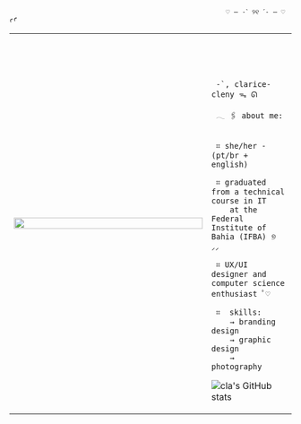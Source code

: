 
                                                          ♡ — ˗ˋ ୨୧ ˊ˗ — ♡ ꜥꜤ 

<table>
    <tr>
        <td style="width: 70%;">
            <img src="https://i.pinimg.com/736x/0e/b8/66/0eb8661a6db02425eeda163b94505a04.jpg" style="width:100%; border: none;"/>
        </td>
        <td style="width: 30%; vertical-align: middle;">
            <p style="font-family: monospace; font-size: 80px;">    
                
     -`, clarice-cleny ᯓ ᘏ 
    
</p>                                                                                                                            
                                                                                                  
  
     𓂃 🖇 about me:

    
     ⌗ she/her - (pt/br + english)

     ⌗ graduated from a technical course in IT 
        at the Federal Institute of Bahia (IFBA) ୭ ⸝⸝
    
     ⌗ UX/UI designer and computer science enthusiast ﾟ♡
                                            
     ⌗  skills:
        → branding design
        → graphic design
        → photography

![cla's GitHub stats](https://github-readme-stats.vercel.app/api?username=sayuts&theme=graywhite)


        
